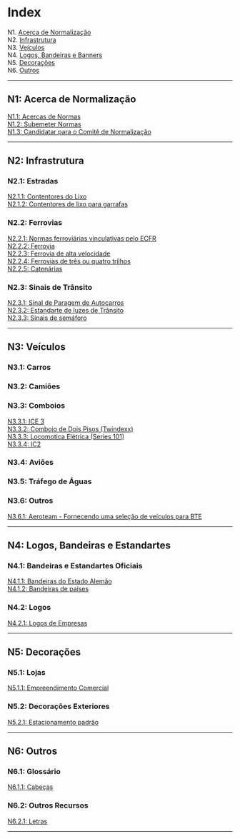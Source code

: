 # Index

N1. [Acerca de Normalização](#n1)  
N2. [Infrastrutura](#n2)  
N3. [Veículos](#n3)  
N4. [Logos, Bandeiras e Banners](#n4)  
N5. [Decorações](#n5)  
N6. [Outros](#n6)

***

## N1: Acerca de Normalização

[N1.1: Acercas de Normas](/PT/N1/1)  
[N1.2: Subemeter Normas](/PT/N1/2)  
[N1.3: Candidatar para o Comitê de Normalização](/PT/N1/3)

***

## N2: Infrastrutura
### N2.1: Estradas
[N2.1.1: Contentores do Lixo](/PT/N2/1/1)  
[N2.1.2: Contentores de lixo para garrafas](/PT/N2/1/2)    
### N2.2: Ferrovias
[N2.2.1: Normas ferroviárias vinculativas pelo ECFR](/PT/N2/2/1)   
[N2.2.2: Ferrovia](/PT/N2/2/2)    
[N2.2.3: Ferrovia de alta velocidade](/PT/N2/2/3)    
[N2.2.4: Ferrovias de três ou quatro trilhos](/PT/N2/2/4)     
[N2.2.5: Catenárias](/PT/N2/2/5)
### N2.3: Sinais de Trânsito
[N2.3.1: Sinal de Paragem de Autocarros](/PT/N2/3/1)  
[N2.3.2: Estandarte de luzes de Trânsito](/PT/N2/3/2)   
[N2.3.3: Sinais de semáforo](/PT/N2/3/3)

***

## N3: Veículos
### N3.1: Carros
### N3.2: Camiões
### N3.3: Comboios
[N3.3.1: ICE 3](/PT/N3/3/1)  
[N3.3.2: Comboio de Dois Pisos (Twindexx)](/PT/N3/3/2)  
[N3.3.3: Locomotica Elétrica (Series 101)](/PT/N3/3/3)    
[N3.3.4: IC2 ](/PT/N3/3/4)
### N3.4: Aviões
### N3.5: Tráfego de Águas
### N3.6: Outros
[N3.6.1: Aeroteam - Fornecendo uma seleção de veículos para BTE](/PT/N3/6/1)

***

## N4: Logos, Bandeiras e Estandartes
### N4.1: Bandeiras e Estandartes Oficiais
[N4.1.1: Bandeiras do Estado Alemão](/PT/N4/1/1)  
[N4.1.2: Bandeiras de países](/PT/N4/1/2)
### N4.2: Logos
[N4.2.1: Logos de Empresas](/PT/N4/2/1)

***

## N5: Decorações
### N5.1: Lojas
[N5.1.1: Empreendimento Comercial](/PT/N5/1/1)
### N5.2: Decorações Exteriores
[N5.2.1: Estacionamento padrão](/PT/N5/2/1)

***

## N6: Outros
### N6.1: Glossário
[N6.1.1: Cabeças](/PT/N6/1/1)
### N6.2: Outros Recursos
[N6.2.1: Letras](/PT/N6/2/1)

***
